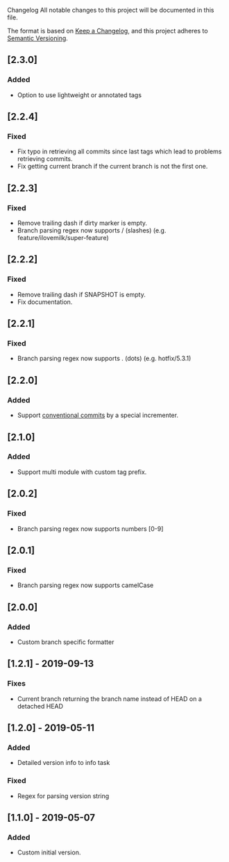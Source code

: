  Changelog
All notable changes to this project will be documented in this file.

The format is based on [Keep a Changelog](https://keepachangelog.com/en/1.0.0/),
and this project adheres to [Semantic Versioning](https://semver.org/spec/v2.0.0.html).

## [2.3.0]
### Added 
- Option to use lightweight or annotated tags 

## [2.2.4]
### Fixed
- Fix typo in retrieving all commits since last tags which lead to problems retrieving commits.
- Fix getting current branch if the current branch is not the first one.

## [2.2.3]
### Fixed
- Remove trailing dash if dirty marker is empty.
- Branch parsing regex now supports / (slashes) (e.g. feature/ilovemilk/super-feature)

## [2.2.2]
### Fixed
- Remove trailing dash if SNAPSHOT is empty.
- Fix documentation.

## [2.2.1]
### Fixed
- Branch parsing regex now supports . (dots) (e.g. hotfix/5.3.1)

## [2.2.0]
### Added
- Support [conventional commits](https://www.conventionalcommits.org/en/v1.0.0/) by a special incrementer.

## [2.1.0]
### Added
- Support multi module with custom tag prefix.

## [2.0.2]
### Fixed
- Branch parsing regex now supports numbers [0-9]

## [2.0.1]
### Fixed
- Branch parsing regex now supports camelCase

## [2.0.0]
### Added
- Custom branch specific formatter

## [1.2.1] - 2019-09-13
### Fixes
- Current branch returning the branch name instead of HEAD on a detached HEAD

## [1.2.0] - 2019-05-11
### Added
- Detailed version info to info task

### Fixed
- Regex for parsing version string

## [1.1.0] - 2019-05-07
### Added
- Custom initial version.
